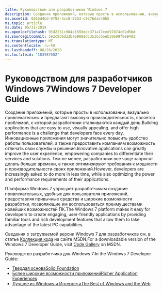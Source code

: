 ```yaml
---
title: Руководством для разработчиков Windows 7
description: Создание приложений, которые просты в использовании, визуально привлекательны и предлагают высокую производительность, является проблемой, с которой разработчики сталкиваются каждый день.
ms.assetid: 0266d4bd-9793-4cc0-8253-c9376dac40b8
ms.topic: article
ms.date: 05/31/2018
ms.openlocfilehash: 95d2231c984e1593edc371a17ced97074c02d5bd
ms.sourcegitcommit: 592c9bbd22ba69802dc353bcb5eb30699f9e9403
ms.translationtype: MT
ms.contentlocale: ru-RU
ms.lasthandoff: 08/20/2020
ms.locfileid: "103987602"
---
```

# <a name="windows-7-developer-guide"></a><span data-ttu-id="9e57c-103">Руководством для разработчиков Windows 7</span><span class="sxs-lookup"><span data-stu-id="9e57c-103">Windows 7 Developer Guide</span></span>

<span data-ttu-id="9e57c-104">Создание приложений, которые просты в использовании, визуально привлекательны и предлагают высокую производительность, является проблемой, с которой разработчики сталкиваются каждый день.</span><span class="sxs-lookup"><span data-stu-id="9e57c-104">Building applications that are easy to use, visually appealing, and offer high performance is a challenge that developers face every day.</span></span> <span data-ttu-id="9e57c-105">Инновационные приложения могут значительно повысить удобство работы пользователей, а также предоставить компаниям возможность отличать свои службы и решения.</span><span class="sxs-lookup"><span data-stu-id="9e57c-105">Innovative applications can greatly improve the user experience, empowering companies to differentiate their services and solutions.</span></span> <span data-ttu-id="9e57c-106">Тем не менее, разработчики все чаще запросят делать больше времени, а также оптимизируют требования к мощности и производительности своих приложений.</span><span class="sxs-lookup"><span data-stu-id="9e57c-106">However, developers are increasingly asked to do more in less time, while also optimizing the power and performance requirements of their applications.</span></span>

<span data-ttu-id="9e57c-107">Платформа Windows 7 упрощает разработчикам создание привлекательных, удобных для пользователя приложений, предоставляя привычные средства и широкие возможности разработки, позволяющие им воспользоваться преимуществами новейших возможностей ПК.</span><span class="sxs-lookup"><span data-stu-id="9e57c-107">The Windows 7 platform makes it easy for developers to create engaging, user-friendly applications by providing familiar tools and rich development features that allow them to take advantage of the latest PC capabilities.</span></span>

<span data-ttu-id="9e57c-108">Сведения о загружаемой версии Windows 7 для разработчиков см. в статье [Коллекция кода](/samples/browse/?redirectedfrom=MSDN-samples) на сайте MSDN.</span><span class="sxs-lookup"><span data-stu-id="9e57c-108">For a downloadable version of the Windows 7 Developer Guide, visit [Code Gallery](/samples/browse/?redirectedfrom=MSDN-samples) on MSDN.</span></span>

<span data-ttu-id="9e57c-109">Руководство разработчика для Windows 7:</span><span class="sxs-lookup"><span data-stu-id="9e57c-109">In the Windows 7 Developer Guide:</span></span>

-   [<span data-ttu-id="9e57c-110">Твердая основа</span><span class="sxs-lookup"><span data-stu-id="9e57c-110">Solid Foundation</span></span>](solid-foundation.md)
-   [<span data-ttu-id="9e57c-111">Более широкие возможности приложений</span><span class="sxs-lookup"><span data-stu-id="9e57c-111">Richer Application Experiences</span></span>](richer-application-experiences.md)
-   [<span data-ttu-id="9e57c-112">Лучшее из Windows и Интернета</span><span class="sxs-lookup"><span data-stu-id="9e57c-112">The Best of Windows and the Web</span></span>](the-best-of-windows-and-the-web.md)

 

 